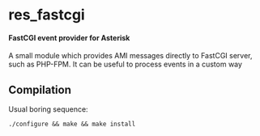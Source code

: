 # res_fastcgi

#### FastCGI event provider for Asterisk

A small module which provides AMI messages directly to FastCGI server, such as PHP-FPM. It can be useful to process events in a custom way



## Compilation

Usual boring sequence:

`./configure && make && make install`

